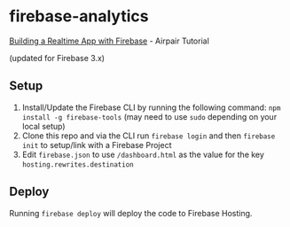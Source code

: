 firebase-analytics
=====================

[Building a Realtime App with Firebase] - Airpair Tutorial

(updated for Firebase 3.x)

## Setup

1. Install/Update the Firebase CLI by running the following command: `npm install -g firebase-tools` (may need to use `sudo` depending on your local setup)
1. Clone this repo and via the CLI run `firebase login` and then `firebase init` to setup/link with a Firebase Project
1. Edit `firebase.json` to use `/dashboard.html` as the value for the key `hosting.rewrites.destination`

## Deploy

Running `firebase deploy` will deploy the code to Firebase Hosting.

[Building a Realtime App with Firebase]: https://www.airpair.com/firebase/posts/firebase-building-realtime-app
[Firebase Console]: https://console.firebase.google.com